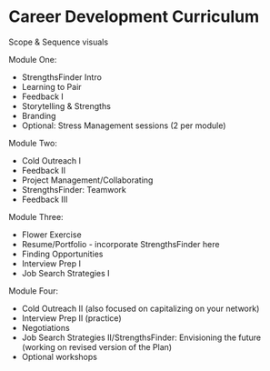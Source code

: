 # Career Development Curriculum

Scope & Sequence visuals

Module One:

* StrengthsFinder Intro
* Learning to Pair
* Feedback I
* Storytelling & Strengths
* Branding
* Optional: Stress Management sessions (2 per module)

Module Two:

* Cold Outreach I
* Feedback II
* Project Management/Collaborating
* StrengthsFinder: Teamwork
* Feedback III

Module Three:

* Flower Exercise
* Resume/Portfolio - incorporate StrengthsFinder here
* Finding Opportunities
* Interview Prep I
* Job Search Strategies I

Module Four:

* Cold Outreach II (also focused on capitalizing on your network)
* Interview Prep II (practice)
* Negotiations
* Job Search Strategies II/StrengthsFinder: Envisioning the future (working on revised version of the Plan)
* Optional workshops
